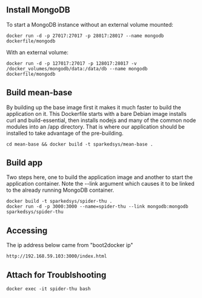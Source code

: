 ## Install MongoDB

To start a MongoDB instance without an external volume mounted:
```
docker run -d -p 27017:27017 -p 28017:28017 --name mongodb dockerfile/mongodb
```

With an external volume:
```
docker run -d -p 127017:27017 -p 128017:28017 -v /docker_volumes/mongodb/data:/data/db --name mongodb dockerfile/mongodb
```

## Build mean-base

By building up the base image first it makes it much faster to build the application on it. This Dockerfile starts with a bare Debian image installs curl and build-essential, then installs nodejs and many of the common node modules into an /app directory. That is where our application should be installed to take advantage of the pre-building.
```
cd mean-base && docker build -t sparkedsys/mean-base .
```


## Build app 
Two steps here, one to build the application image and another to start the application container. Note the --link argument which causes it to be linked to the already running MongoDB container.
```
docker build -t sparkedsys/spider-thu .
docker run -d -p 3000:3000 --name=spider-thu --link mongodb:mongodb sparkedsys/spider-thu
```

## Accessing
The ip address below came from "boot2docker ip"

```
http://192.168.59.103:3000/index.html
```

## Attach for Troublshooting
```
docker exec -it spider-thu bash
```
